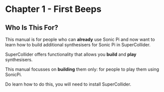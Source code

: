 # Chapter 1 - First Beeps

## Who Is This For?

This manual is for people who can **already** use Sonic Pi and now want to learn how to build additional synthesisers for Sonic Pi in SuperCollider.

SuperCollider offers functionality that allows you **build** and **play** synthesisers.

This manual focusses on **building** them only: for people to play them using SonicPi.

Do learn how to do this, you will need to install SuperCollider.

